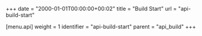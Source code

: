 +++
date = "2000-01-01T00:00:00+00:02"
title = "Build Start"
url = "api-build-start"

[menu.api]
  weight = 1
  identifier = "api-build-start"
  parent = "api_build"
+++
